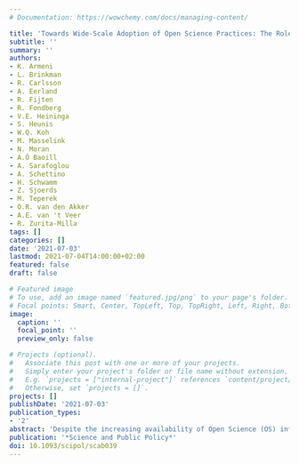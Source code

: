 ```yaml
---
# Documentation: https://wowchemy.com/docs/managing-content/

title: 'Towards Wide-Scale Adoption of Open Science Practices: The Role of Open Science Communities'
subtitle: ''
summary: ''
authors:
- K. Armeni
- L. Brinkman
- R. Carlsson
- A. Eerland
- R. Fijten
- R. Fondberg
- V.E. Heininga
- S. Heunis
- W.Q. Koh
- M. Masselink
- N. Moran
- A.Ó Baoill
- A. Sarafoglou
- A. Schettino
- H. Schwamm
- Z. Sjoerds
- M. Teperek
- O.R. van den Akker
- A.E. van 't Veer
- R. Zurita-Milla
tags: []
categories: []
date: '2021-07-03'
lastmod: 2021-07-04T14:00:00+02:00
featured: false
draft: false

# Featured image
# To use, add an image named `featured.jpg/png` to your page's folder.
# Focal points: Smart, Center, TopLeft, Top, TopRight, Left, Right, BottomLeft, Bottom, BottomRight.
image:
  caption: ''
  focal_point: ''
  preview_only: false

# Projects (optional).
#   Associate this post with one or more of your projects.
#   Simply enter your project's folder or file name without extension.
#   E.g. `projects = ["internal-project"]` references `content/project/deep-learning/index.md`.
#   Otherwise, set `projects = []`.
projects: []
publishDate: '2021-07-03'
publication_types:
- '2'
abstract: 'Despite the increasing availability of Open Science (OS) infrastructure and the rise in policies to change behaviour, OS practices are not yet the norm. While pioneering researchers are developing OS practices, the majority sticks to *status quo*. To transition to common practice, we must engage a critical proportion of the academic community. In this transition, OS Communities (OSCs) play a key role. OSCs are bottom-up learning groups of scholars that discuss OS within and across disciplines. They make OS knowledge more accessible and facilitate communication among scholars and policymakers. Over the past two years, eleven OSCs were founded at several Dutch university cities. In other countries, similar OSCs are starting up. In this article, we discuss the pivotal role OSCs play in the large-scale transition to OS. We emphasize that, despite the grassroot character of OSCs, support from universities is critical for OSCs to be viable, effective, and sustainable.'
publication: '*Science and Public Policy*'
doi: 10.1093/scipol/scab039
---
```

